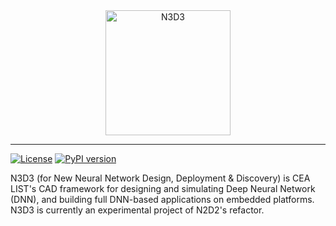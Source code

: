 <div align="center">
  <img src="docs/_static/readme/N3D3-logo.png" alt="N3D3" height="200">
</div>

----------------------------------------------------------------

[![License](https://img.shields.io/badge/license-CeCILL--C-blue.svg)](LICENSE)
[![PyPI version](https://badge.fury.io/py/n3d3.svg)](https://pypi.org/project/n3d3)

N3D3 (for New Neural Network Design, Deployment & Discovery) is CEA LIST's CAD framework for designing and simulating
Deep Neural Network (DNN), and building full DNN-based applications on embedded platforms.
N3D3 is currently an experimental project of N2D2's refactor.
